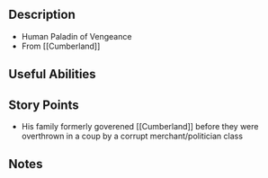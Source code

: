 ## Description
- Human Paladin of Vengeance
- From [[Cumberland]]
## Useful Abilities

## Story Points
- His family formerly goverened [[Cumberland]] before they were overthrown in a coup by a corrupt merchant/politician class
## Notes
